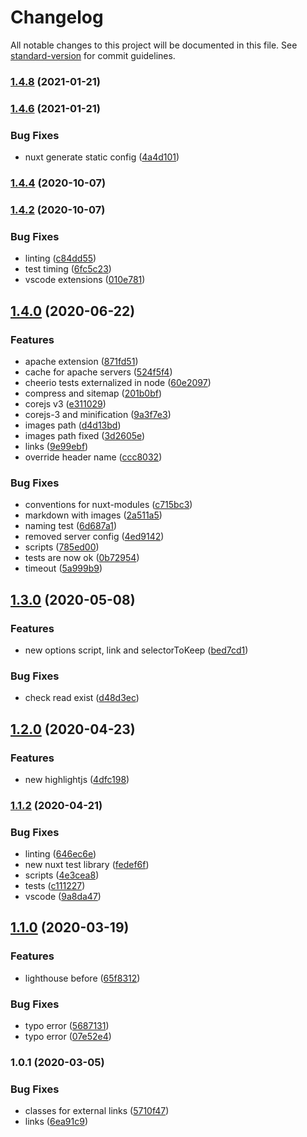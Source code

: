# Changelog

All notable changes to this project will be documented in this file. See [standard-version](https://github.com/conventional-changelog/standard-version) for commit guidelines.

### [1.4.8](https://github.com/LuXDAmore/nuxt-prune-html/compare/v1.4.7...v1.4.8) (2021-01-21)

### [1.4.6](https://github.com/LuXDAmore/nuxt-prune-html/compare/v1.4.5...v1.4.6) (2021-01-21)


### Bug Fixes

* nuxt generate static config ([4a4d101](https://github.com/LuXDAmore/nuxt-prune-html/commit/4a4d1014534102a66ea3c72bb6b9cce22bfe6840))

### [1.4.4](https://github.com/LuXDAmore/nuxt-prune-html/compare/v1.4.2...v1.4.4) (2020-10-07)

### [1.4.2](https://github.com/LuXDAmore/nuxt-prune-html/compare/v1.4.0...v1.4.2) (2020-10-07)


### Bug Fixes

* linting ([c84dd55](https://github.com/LuXDAmore/nuxt-prune-html/commit/c84dd5517b5bd4a7e9c79f3d420e6de2e7eb26b4))
* test timing ([6fc5c23](https://github.com/LuXDAmore/nuxt-prune-html/commit/6fc5c239a233227e4095ee4027f6baca3e2e0312))
* vscode extensions ([010e781](https://github.com/LuXDAmore/nuxt-prune-html/commit/010e7818c82a67fb4c0a60ca8cb5f1a0032945b5))

## [1.4.0](https://github.com/LuXDAmore/nuxt-prune-html/compare/v1.3.1...v1.4.0) (2020-06-22)


### Features

* apache extension ([871fd51](https://github.com/LuXDAmore/nuxt-prune-html/commit/871fd511faed8e70d0b8be74ac5f12ea2836a8d0))
* cache for apache servers ([524f5f4](https://github.com/LuXDAmore/nuxt-prune-html/commit/524f5f4f7fa8e19a65f744ae64efb6ef6bf001e6))
* cheerio tests externalized in node ([60e2097](https://github.com/LuXDAmore/nuxt-prune-html/commit/60e2097704fce969c02c9a103ee7d41b02f9a091))
* compress and sitemap ([201b0bf](https://github.com/LuXDAmore/nuxt-prune-html/commit/201b0bf40d54bd92a015529fc1eae834e3de9493))
* corejs v3 ([e311029](https://github.com/LuXDAmore/nuxt-prune-html/commit/e311029c56e4aaab9236366aed613ef65ed4246f))
* corejs-3 and minification ([9a3f7e3](https://github.com/LuXDAmore/nuxt-prune-html/commit/9a3f7e378435324344e3e4b62b289c55a35a11b1))
* images path ([d4d13bd](https://github.com/LuXDAmore/nuxt-prune-html/commit/d4d13bd28385c9bfd8b14829d8123e27add99a73))
* images path fixed ([3d2605e](https://github.com/LuXDAmore/nuxt-prune-html/commit/3d2605e988a6be5b3491b1dfed1a2b8fcec99c8d))
* links ([9e99ebf](https://github.com/LuXDAmore/nuxt-prune-html/commit/9e99ebfb27edc57e42bf532c13ab67f69cb73990))
* override header name ([ccc8032](https://github.com/LuXDAmore/nuxt-prune-html/commit/ccc80321e6de9fc8327860032a617995adf6ebd3))


### Bug Fixes

* conventions for nuxt-modules ([c715bc3](https://github.com/LuXDAmore/nuxt-prune-html/commit/c715bc3604ecc2b4c87723b95fbce4a983725bf5))
* markdown with images ([2a511a5](https://github.com/LuXDAmore/nuxt-prune-html/commit/2a511a5295c5a008914c36f15a797bd79f470a13))
* naming test ([6d687a1](https://github.com/LuXDAmore/nuxt-prune-html/commit/6d687a19302d7a499ba0048957189e50794e1629))
* removed server config ([4ed9142](https://github.com/LuXDAmore/nuxt-prune-html/commit/4ed91427b6ad82d23156878f02bc37f1e460d2ab))
* scripts ([785ed00](https://github.com/LuXDAmore/nuxt-prune-html/commit/785ed00abec2436fd2de9e67cd9fc33396e4812f))
* tests are now ok ([0b72954](https://github.com/LuXDAmore/nuxt-prune-html/commit/0b7295499b8ba55f103fda5a9b5b619338e2e7d7))
* timeout ([5a999b9](https://github.com/LuXDAmore/nuxt-prune-html/commit/5a999b974e54c59f4a1f40744074d71c0149fa69))

## [1.3.0](https://github.com/LuXDAmore/nuxt-prune-html/compare/v1.2.1...v1.3.0) (2020-05-08)


### Features

* new options script, link and selectorToKeep ([bed7cd1](https://github.com/LuXDAmore/nuxt-prune-html/commit/bed7cd161764b7da4624d1166c36c087c667b57b))


### Bug Fixes

* check read exist ([d48d3ec](https://github.com/LuXDAmore/nuxt-prune-html/commit/d48d3ecaec8d1f695ecc0c1d36fe445390f29b61))

## [1.2.0](https://github.com/LuXDAmore/nuxt-prune-html/compare/v1.1.3...v1.2.0) (2020-04-23)


### Features

* new highlightjs ([4dfc198](https://github.com/LuXDAmore/nuxt-prune-html/commit/4dfc198b779b497a80ce3e0147cee76dc3caff3a))

### [1.1.2](https://github.com/LuXDAmore/nuxt-prune-html/compare/v1.1.1...v1.1.2) (2020-04-21)


### Bug Fixes

* linting ([646ec6e](https://github.com/LuXDAmore/nuxt-prune-html/commit/646ec6e593bcd6e3e3b4496391d9926db2d904cd))
* new nuxt test library ([fedef6f](https://github.com/LuXDAmore/nuxt-prune-html/commit/fedef6f5206e1648655836b5e26238d132f6b586))
* scripts ([4e3cea8](https://github.com/LuXDAmore/nuxt-prune-html/commit/4e3cea813f189ec22d9ca9476b04101c49753945))
* tests ([c111227](https://github.com/LuXDAmore/nuxt-prune-html/commit/c111227c4d7e29387d3002e5ecd89cd55ad95fcc))
* vscode ([9a8da47](https://github.com/LuXDAmore/nuxt-prune-html/commit/9a8da47012be2c00f9e8b6b64b5b5d231c7f7375))

## [1.1.0](https://github.com/LuXDAmore/nuxt-prune-html/compare/v1.0.2...v1.1.0) (2020-03-19)


### Features

* lighthouse before ([65f8312](https://github.com/LuXDAmore/nuxt-prune-html/commit/65f8312fb057c56ec65e0f951ec31bd7a54a1c78))


### Bug Fixes

* typo error ([5687131](https://github.com/LuXDAmore/nuxt-prune-html/commit/56871319a4b60d7e5ecd4aa560da9024e70094f3))
* typo error ([07e52e4](https://github.com/LuXDAmore/nuxt-prune-html/commit/07e52e4e0ceefa46b4838aa0065531655adb8dca))

### 1.0.1 (2020-03-05)


### Bug Fixes

* classes for external links ([5710f47](https://github.com/LuXDAmore/nuxt-prune-html/commit/5710f4738785609e258a7bdf1cc8be077e1a27c1))
* links ([6ea91c9](https://github.com/LuXDAmore/nuxt-prune-html/commit/6ea91c983cfd23a59a941208864dac8e519bbeff))
